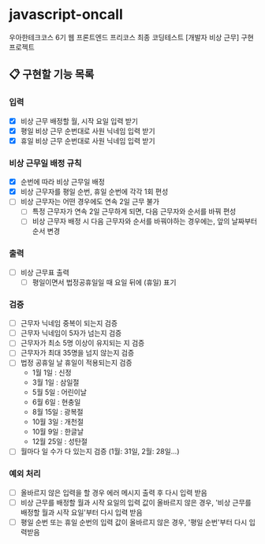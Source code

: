 # javascript-oncall

우아한테크코스 6기 웹 프론트엔드 프리코스 최종 코딩테스트 [개발자 비상 근무] 구현 프로젝트

## 📋 구현할 기능 목록

### 입력

- [x] 비상 근무 배정할 월, 시작 요일 입력 받기
- [x] 평일 비상 근무 순번대로 사원 닉네임 입력 받기
- [x] 휴일 비상 근무 순번대로 사원 닉네임 입력 받기

### 비상 근무일 배정 규칙

- [x] 순번에 따라 비상 근무일 배정
- [x] 비상 근무자를 평일 순번, 휴일 순번에 각각 1회 편성
- [ ] 비상 근무자는 어떤 경우에도 연속 2일 근무 불가
  - [ ] 특정 근무자가 연속 2일 근무하게 되면, 다음 근무자와 순서를 바꿔 편성
  - [ ] 비상 근무자 배정 시 다음 근무자와 순서를 바꿔야하는 경우에는, 앞의 날짜부터 순서 변경

### 출력

- [ ] 비상 근무표 출력
  - [ ] 평일이면서 법정공휴일일 때 요일 뒤에 (휴일) 표기

### 검증

- [ ] 근무자 닉네임 중복이 되는지 검증
- [ ] 근무자 닉네임이 5자가 넘는지 검증
- [ ] 근무자가 최소 5명 이상이 유지되는 지 검증
- [ ] 근무자가 최대 35명을 넘지 않는지 검증
- [ ] 법정 공휴일 날 휴일이 적용되는지 검증
  - 1월 1일 : 신정
  - 3월 1일 : 삼일절
  - 5월 5일 : 어린이날
  - 6월 6일 : 현충일
  - 8월 15일 : 광복절
  - 10월 3일 : 개천절
  - 10월 9일 : 한글날
  - 12월 25일 : 성탄절
- [ ] 월마다 일 수가 다 있는지 검증 (1월: 31일, 2월: 28일...)

### 예외 처리

- [ ] 올바르지 않은 입력을 할 경우 에러 메시지 출력 후 다시 입력 받음
- [ ] 비상 근무를 배정할 월과 시작 요일의 입력 값이 올바르지 않은 경우, '비상 근무를 배정할 월과 시작 요일'부터 다시 입력 받음
- [ ] 평일 순번 또는 휴일 순번의 입력 값이 올바르지 않은 경우, '평일 순번'부터 다시 입력받음

